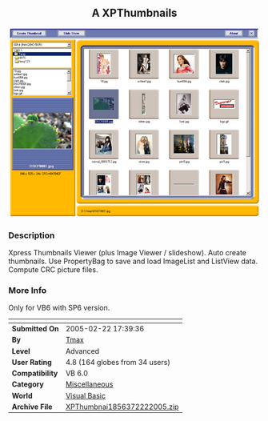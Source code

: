 ﻿<div align="center">

## A XPThumbnails

<img src="PIC200522284835233.jpg">
</div>

### Description

Xpress Thumbnails Viewer (plus Image Viewer / slideshow). Auto create thumbnails. Use PropertyBag to save and load ImageList and ListView data. Compute CRC picture files.
 
### More Info
 
Only for VB6 with SP6 version.


<span>             |<span>
---                |---
**Submitted On**   |2005-02-22 17:39:36
**By**             |[Tmax](https://github.com/Planet-Source-Code/PSCIndex/blob/master/ByAuthor/tmax.md)
**Level**          |Advanced
**User Rating**    |4.8 (164 globes from 34 users)
**Compatibility**  |VB 6\.0
**Category**       |[Miscellaneous](https://github.com/Planet-Source-Code/PSCIndex/blob/master/ByCategory/miscellaneous__1-1.md)
**World**          |[Visual Basic](https://github.com/Planet-Source-Code/PSCIndex/blob/master/ByWorld/visual-basic.md)
**Archive File**   |[XPThumbnai1856372222005\.zip](https://github.com/Planet-Source-Code/tmax-a-xpthumbnails__1-59091/archive/master.zip)








